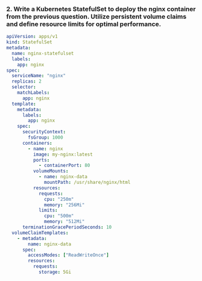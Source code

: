 ### 2. Write a Kubernetes StatefulSet to deploy the nginx container from the previous question. Utilize persistent volume claims and define resource limits for optimal performance.

```yaml
apiVersion: apps/v1
kind: StatefulSet
metadata:
  name: nginx-statefulset
  labels:
    app: nginx
spec:
  serviceName: "nginx"
  replicas: 2
  selector:
    matchLabels:
      app: nginx
  template:
    metadata:
      labels:
        app: nginx
    spec:
      securityContext:
        fsGroup: 1000 
      containers:
        - name: nginx
          image: my-nginx:latest
          ports:
            - containerPort: 80
          volumeMounts:
            - name: nginx-data
              mountPath: /usr/share/nginx/html
          resources:
            requests:
              cpu: "250m"
              memory: "256Mi"
            limits:
              cpu: "500m"
              memory: "512Mi"
      terminationGracePeriodSeconds: 10
  volumeClaimTemplates:
    - metadata:
        name: nginx-data
      spec:
        accessModes: ["ReadWriteOnce"]
        resources:
          requests:
            storage: 5Gi 
```

